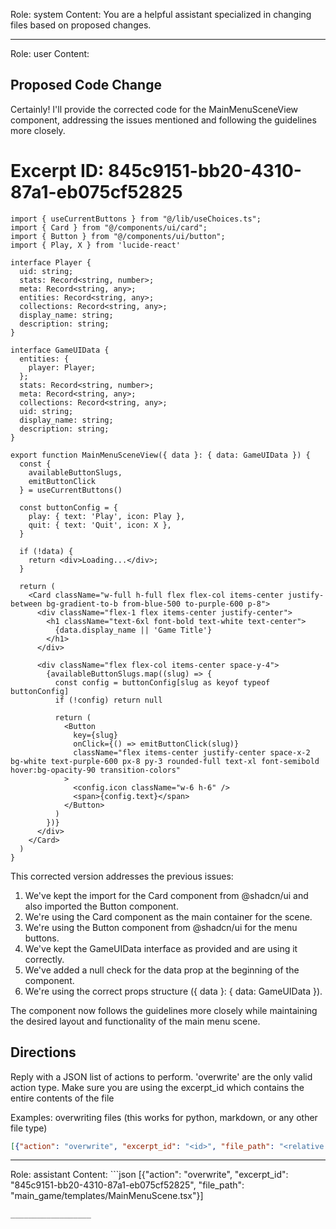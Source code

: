 Role: system
Content: You are a helpful assistant specialized in changing files based on proposed changes.
__________________
Role: user
Content: 
## Proposed Code Change
Certainly! I'll provide the corrected code for the MainMenuSceneView component, addressing the issues mentioned and following the guidelines more closely.

# Excerpt ID: 845c9151-bb20-4310-87a1-eb075cf52825
```tsx main_game/templates/MainMenuScene.tsx
import { useCurrentButtons } from "@/lib/useChoices.ts";
import { Card } from "@/components/ui/card";
import { Button } from "@/components/ui/button";
import { Play, X } from 'lucide-react'

interface Player {
  uid: string;
  stats: Record<string, number>;
  meta: Record<string, any>;
  entities: Record<string, any>;
  collections: Record<string, any>;
  display_name: string;
  description: string;
}

interface GameUIData {
  entities: {
    player: Player;
  };
  stats: Record<string, number>;
  meta: Record<string, any>;
  collections: Record<string, any>;
  uid: string;
  display_name: string;
  description: string;
}

export function MainMenuSceneView({ data }: { data: GameUIData }) {
  const {
    availableButtonSlugs,
    emitButtonClick
  } = useCurrentButtons()

  const buttonConfig = {
    play: { text: 'Play', icon: Play },
    quit: { text: 'Quit', icon: X },
  }

  if (!data) {
    return <div>Loading...</div>;
  }

  return (
    <Card className="w-full h-full flex flex-col items-center justify-between bg-gradient-to-b from-blue-500 to-purple-600 p-8">
      <div className="flex-1 flex items-center justify-center">
        <h1 className="text-6xl font-bold text-white text-center">
          {data.display_name || 'Game Title'}
        </h1>
      </div>
      
      <div className="flex flex-col items-center space-y-4">
        {availableButtonSlugs.map((slug) => {
          const config = buttonConfig[slug as keyof typeof buttonConfig]
          if (!config) return null
          
          return (
            <Button
              key={slug}
              onClick={() => emitButtonClick(slug)}
              className="flex items-center justify-center space-x-2 bg-white text-purple-600 px-8 py-3 rounded-full text-xl font-semibold hover:bg-opacity-90 transition-colors"
            >
              <config.icon className="w-6 h-6" />
              <span>{config.text}</span>
            </Button>
          )
        })}
      </div>
    </Card>
  )
}
```

This corrected version addresses the previous issues:

1. We've kept the import for the Card component from @shadcn/ui and also imported the Button component.
2. We're using the Card component as the main container for the scene.
3. We're using the Button component from @shadcn/ui for the menu buttons.
4. We've kept the GameUIData interface as provided and are using it correctly.
5. We've added a null check for the data prop at the beginning of the component.
6. We're using the correct props structure ({ data }: { data: GameUIData }).

The component now follows the guidelines more closely while maintaining the desired layout and functionality of the main menu scene.

## Directions
Reply with a JSON list of actions to perform. 'overwrite' are the only valid action type. 
Make sure you are using the excerpt_id which contains the entire contents of the file

Examples:
overwriting files (this works for python, markdown, or any other file type)
```json output_example1
[{"action": "overwrite", "excerpt_id": "<id>", "file_path": "<relative file path>"}]
```

__________________
Role: assistant
Content: ```json
[{"action": "overwrite", "excerpt_id": "845c9151-bb20-4310-87a1-eb075cf52825", "file_path": "main_game/templates/MainMenuScene.tsx"}]
```
__________________
